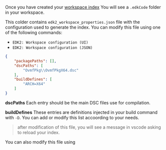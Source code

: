 Once you have created your [workspace index](https://github.com/intel/Edk2Code/wiki/Index-source-code#rebuild-index-database) You will see a `.edkCode` folder in your workspace.

This colder contains `edk2_workspace_properties.json` file with the configuration used to generate the index. 
You can modify this file using one of the following commands:
* `EDK2: Workspace configuration (UI)`
* `EDK2: Workspace configuration (JSON)`

```json
{
    "packagePaths": [],
    "dscPaths": [
        "OvmfPkg\\OvmfPkgX64.dsc"
    ],
    "buildDefines": [
        "ARCH=X64"
    ]
}
```

**dscPaths** Each entry should be the main DSC files use for compilation.

**buildDefines** These entries are definitions injected in your build command with `-D`. You can add or modify this list accoording to your needs.

> after modification of this file, you will see a message in vscode asking to reload your index.

You can also modify this file using 